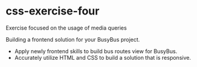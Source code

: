 # css-exercise-four
Exercise focused on the usage of media queries

Building a frontend solution for your BusyBus project.

- Apply newly frontend skills to build bus routes view for BusyBus.
- Accurately utilize HTML and CSS to build a solution that is responsive.
